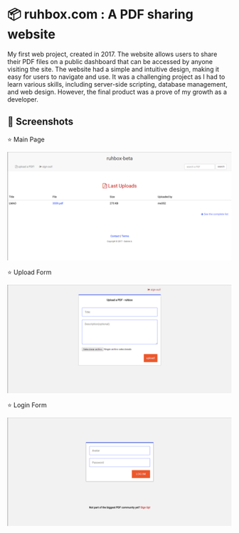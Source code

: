 # 📦 ruhbox.com : A PDF sharing website
My first web project, created in 2017. The website allows users to share their PDF files on a public dashboard that can be accessed by anyone visiting the site.  The website had a simple and intuitive design, making it easy for users to navigate and use. It was a challenging project as I had to learn various skills, including server-side scripting, database management, and web design. However, the final product was a prove of my growth as a developer.

## 📸 Screenshots
<p> ⭐ Main Page </p>
<img src="sc.png" width="900"  />
<p> ⭐ Upload Form </p>
<img src="sc2.png" width="900" />
<p> ⭐ Login Form </p>
<img src="sc3.png" width="900" />
